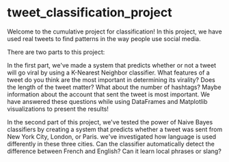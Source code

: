 # tweet_classification_project

Welcome to the cumulative project for classification! In this project, we have used real tweets to find patterns in the way people use social media.

There are two parts to this project:

In the first part, we've made a system that predicts whether or not a tweet will go viral by using a K-Nearest Neighbor classifier. What features of a tweet do you think are the most important in determining its virality? Does the length of the tweet matter? What about the number of hashtags? Maybe information about the account that sent the tweet is most important. We have answered these questions while using DataFrames and Matplotlib visualizations to present the results!

In the second part of this project, we've tested the power of Naive Bayes classifiers by creating a system that predicts whether a tweet was sent from New York City, London, or Paris. we've investigated how language is used differently in these three cities. Can the classifier automatically detect the difference between French and English? Can it learn local phrases or slang?
